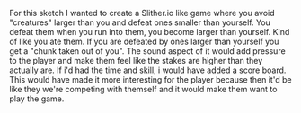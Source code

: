 For this sketch I wanted to create a Slither.io like game where you avoid "creatures" larger than you and defeat ones smaller than yourself. You defeat them when you run into them, you become larger than yourself. Kind of like you ate them. If you are defeated by ones larger than yourself you get a "chunk taken out of you". The sound aspect of it would add pressure to the player and make them feel like the stakes are higher than they actually are. If i'd had the time and skill, i would have added a score board. This would have made it more interesting for the player because then it'd be like they we're competing with themself and it would make them want to play the game. 
